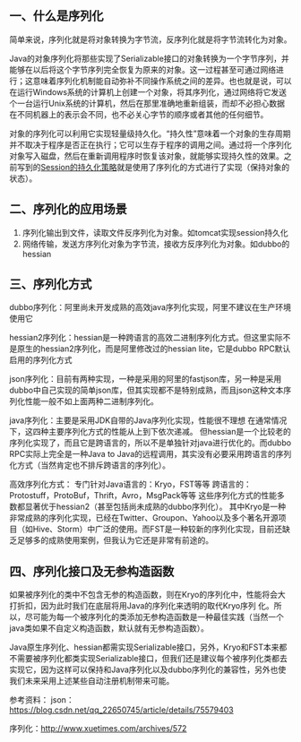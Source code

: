 ## 一、什么是序列化

简单来说，序列化就是将对象转换为字节流，反序列化就是将字节流转化为对象。

Java的对象序列化将那些实现了Serializable接口的对象转换为一个字节序列，并能够在以后将这个字节序列完全恢复为原来的对象。这一过程甚至可通过网络进行；这意味着序列化机制能自动弥补不同操作系统之间的差异。也也就是说，可以在运行Windows系统的计算机上创建一个对象，将其序列化，通过网络将它发送个一台运行Unix系统的计算机，然后在那里准确地重新组装，而却不必担心数据在不同机器上的表示会不同，也不必关心字节的顺序或者其他的任何细节。

对象的序列化可以利用它实现轻量级持久化。“持久性”意味着一个对象的生存周期并不取决于程序是否正在执行；它可以生存于程序的调用之间。通过将一个序列化对象写入磁盘，然后在重新调用程序时恢复该对象，就能够实现持久性的效果。之前写到的[Session的持久化策略](https://seemoonup.github.io/2017/12/18/tech/java/Session%E7%9A%84%E6%8C%81%E4%B9%85%E5%8C%96%E7%AD%96%E7%95%A5/)就是使用了序列化的方式进行了实现（保持对象的状态）。


## 二、序列化的应用场景

1. 序列化输出到文件，读取文件反序列化为对象。如tomcat实现session持久化
2. 网络传输，发送方序列化对象为字节流，接收方反序列化为对象。如dubbo的hessian

## 三、序列化方式
dubbo序列化：阿里尚未开发成熟的高效java序列化实现，阿里不建议在生产环境使用它

hessian2序列化：hessian是一种跨语言的高效二进制序列化方式。但这里实际不是原生的hessian2序列化，而是阿里修改过的hessian lite，它是dubbo RPC默认启用的序列化方式

json序列化：目前有两种实现，一种是采用的阿里的fastjson库，另一种是采用dubbo中自己实现的简单json库，但其实现都不是特别成熟，而且json这种文本序列化性能一般不如上面两种二进制序列化。 

java序列化：主要是采用JDK自带的Java序列化实现，性能很不理想 在通常情况下，这四种主要序列化方式的性能从上到下依次递减。 但hessian是一个比较老的序列化实现了，而且它是跨语言的，所以不是单独针对java进行优化的。而dubbo RPC实际上完全是一种Java to Java的远程调用，其实没有必要采用跨语言的序列化方式（当然肯定也不排斥跨语言的序列化）。

高效序列化方式：
专门针对Java语言的：Kryo，FST等等
跨语言的：Protostuff，ProtoBuf，Thrift，Avro，MsgPack等等
这些序列化方式的性能多数都显著优于hessian2（甚至包括尚未成熟的dubbo序列化）。
其中Kryo是一种非常成熟的序列化实现，已经在Twitter、Groupon、Yahoo以及多个著名开源项目（如Hive、Storm）中广泛的使用。而FST是一种较新的序列化实现，目前还缺乏足够多的成熟使用案例，但我认为它还是非常有前途的。

## 四、序列化接口及无参构造函数
如果被序列化的类中不包含无参的构造函数，则在Kryo的序列化中，性能将会大打折扣，因为此时我们在底层将用Java的序列化来透明的取代Kryo序列
化。所以，尽可能为每一个被序列化的类添加无参构造函数是一种最佳实践（当然一个java类如果不自定义构造函数，默认就有无参构造函数）。

Java原生序列化、hessian都需实现Serializable接口，另外，Kryo和FST本来都不需要被序列化都类实现Serializable接口，但我们还是建议每个被序列化类都去实现它，因为这样可以保持和Java序列化以及dubbo序列化的兼容性，另外也使我们未来采用上述某些自动注册机制带来可能。


参考资料：
json：https://blog.csdn.net/qq_22650745/article/details/75579403

序列化：http://www.xuetimes.com/archives/572
